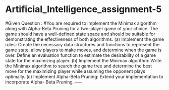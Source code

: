 # Artificial_Intelligence_assignment-5
#Given Question :
#You are required to implement the Minimax algorithm along with Alpha-Beta Pruning for
a two-player game of your choice. The game should have a well-defined state space and
should be suitable for demonstrating the effectiveness of both algorithms.
 (a) Implement the game rules: Create the necessary data structures and functions to
represent the game state, allow players to make moves, and determine when the game
is over. Define an evaluation function to estimate the desirability of a game state for
the maximizing player.
 (b) Implement the Minimax algorithm: Write the Minimax algorithm to search the game
tree and determine the best move for the maximizing player while assuming the opponent
plays optimally.
 (c) Implement Alpha-Beta Pruning: Extend your implementation to incorporate Alpha-
Beta Pruning.
—–

